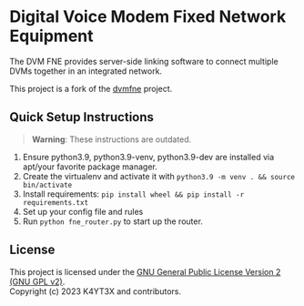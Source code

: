 # Digital Voice Modem Fixed Network Equipment

The DVM FNE provides server-side linking software to connect multiple DVMs together in an integrated network.

This project is a fork of the [dvmfne](https://github.com/DVMProject/dvmfne) project.

## Quick Setup Instructions

> **Warning**: These instructions are outdated.

1. Ensure python3.9, python3.9-venv, python3.9-dev are installed via apt/your favorite package manager.
2. Create the virtualenv and activate it with `python3.9 -m venv . && source bin/activate`
3. Install requirements: `pip install wheel && pip install -r requirements.txt`
4. Set up your config file and rules
5. Run `python fne_router.py` to start up the router.

## License

This project is licensed under the [GNU General Public License Version 2 (GNU GPL v2)](https://www.gnu.org/licenses/gpl-2.0.txt).\
Copyright (c) 2023 K4YT3X and contributors.
